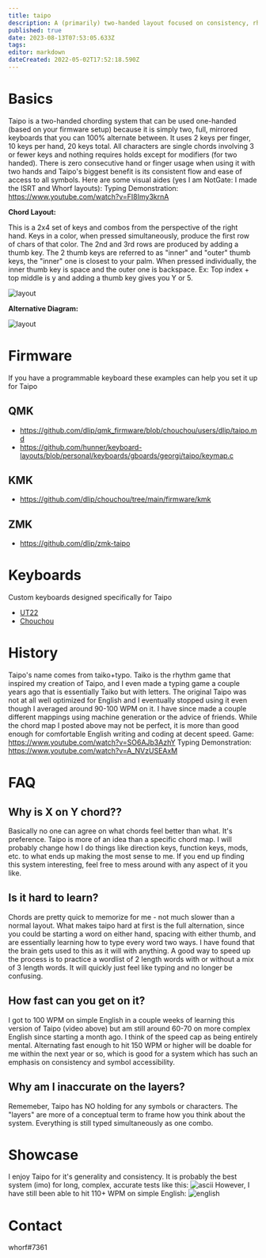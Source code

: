 ```yaml
---
title: taipo
description: A (primarily) two-handed layout focused on consistency, rhythm, and generality
published: true
date: 2023-08-13T07:53:05.633Z
tags: 
editor: markdown
dateCreated: 2022-05-02T17:52:18.590Z
---
```


# Basics
Taipo is a two-handed chording system that can be used one-handed (based on your firmware setup) because it is simply two, full, mirrored keyboards that you can 100% alternate between. It uses 2 keys per finger, 10 keys per hand, 20 keys total. All characters are single chords involving 3 or fewer keys and nothing requires holds except for modifiers (for two handed). There is zero consecutive hand or finger usage when using it with two hands and Taipo's biggest benefit is its consistent flow and ease of access to all symbols. Here are some visual aides (yes I am NotGate: I made the ISRT and Whorf layouts): 
Typing Demonstration: https://www.youtube.com/watch?v=FI8Imy3krnA

**Chord Layout:**

This is a 2x4 set of keys and combos from the perspective of the right hand.
Keys in a color, when pressed simultaneously, produce the first row of chars of that color.
The 2nd and 3rd rows are produced by adding a thumb key. The 2 thumb keys are referred to as "inner" and "outer" thumb keys, the "inner" one is closest to your palm. When pressed individually, the inner thumb key is space and the outer one is backspace.
Ex: Top index + top middle is y and adding a thumb key gives you Y or 5.

![layout](https://media.discordapp.net/attachments/962807598665576478/1129222645204914196/taipo.png?width=1437&height=445)

**Alternative Diagram:**

![layout](https://media.discordapp.net/attachments/962807598665576478/1139441000310374461/Taipo_Left_Right_v5.png?width=1159&height=671)

# Firmware

If you have a programmable keyboard these examples can help you set it up for Taipo

## QMK

- https://github.com/dlip/qmk_firmware/blob/chouchou/users/dlip/taipo.md
- https://github.com/hunner/keyboard-layouts/blob/personal/keyboards/gboards/georgi/taipo/keymap.c

## KMK

- https://github.com/dlip/chouchou/tree/main/firmware/kmk

## ZMK

- https://github.com/dlip/zmk-taipo

# Keyboards

Custom keyboards designed specifically for Taipo

- [UT22](https://github.com/bubbleology/UT22)
- [Chouchou](https://github.com/dlip/chouchou)

# History
Taipo's name comes from taiko+typo. Taiko is the rhythm game that inspired my creation of Taipo, and I even made a typing game a couple years ago that is essentially Taiko but with letters. The original Taipo was not at all well optimized for English and I eventually stopped using it even though I averaged around 90-100 WPM on it. I have since made a couple different mappings using machine generation or the advice of friends. While the chord map I posted above may not be perfect, it is more than good enough for comfortable English writing and coding at decent speed.
Game: https://www.youtube.com/watch?v=SO6AJb3AzhY
Typing Demonstration: https://www.youtube.com/watch?v=A_NVzUSEAxM

# FAQ 
## Why is X on Y chord??
Basically no one can agree on what chords feel better than what. It's preference. Taipo is more of an idea than a specific chord map. I will probably change how I do things like direction keys, function keys, mods, etc. to what ends up making the most sense to me. If you end up finding this system interesting, feel free to mess around with any aspect of it you like.
## Is it hard to learn?
Chords are pretty quick to memorize for me - not much slower than a normal layout. What makes taipo hard at first is the full alternation, since you could be starting a word on either hand, spacing with either thumb, and are essentially learning how to type every word two ways. I have found that the brain gets used to this as it will with anything. A good way to speed up the process is to practice a wordlist of 2 length words with or without a mix of 3 length words. It will quickly just feel like typing and no longer be confusing.
## How fast can you get on it?
I got to 100 WPM on simple English in a couple weeks of learning this version of Taipo (video above) but am still around 60-70 on more complex English since starting a month ago. I think of the speed cap as being entirely mental. Alternating fast enough to hit 150 WPM or higher will be doable for me within the next year or so, which is good for a system which has such an emphasis on consistency and symbol accessibility.
## Why am I inaccurate on the layers?
Rememeber, Taipo has NO holding for any symbols or characters. The "layers" are more of a conceptual term to frame how you think about the system. Everything is still typed simultaneously as one combo. 

# Showcase
I enjoy Taipo for it's generality and consistency. It is probably the best system (imo) for long, complex, accurate tests like this: 
![ascii](https://media.discordapp.net/attachments/962807598665576478/962899525792579594/unknown.png?width=741&height=663)
However, I have still been able to hit 110+ WPM on simple English: 
![english](https://cdn.discordapp.com/attachments/962807598665576478/966177493717483580/unknown.png)

# Contact
whorf#7361